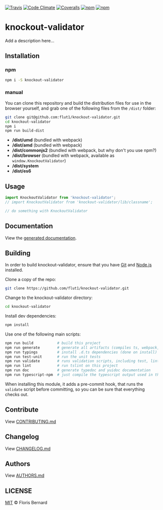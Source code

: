 [![Travis](https://img.shields.io/travis/flut1/knockout-validator.svg?maxAge=2592000)](https://travis-ci.org/flut1/knockout-validator)
[![Code Climate](https://img.shields.io/codeclimate/github/flut1/knockout-validator.svg?maxAge=2592000)](https://codeclimate.com/github/flut1/knockout-validator)
[![Coveralls](https://img.shields.io/coveralls/flut1/knockout-validator.svg?maxAge=2592000)](https://coveralls.io/github/flut1/knockout-validator?branch=master)
[![npm](https://img.shields.io/npm/v/knockout-validator.svg?maxAge=2592000)](https://www.npmjs.com/package/knockout-validator)
[![npm](https://img.shields.io/npm/dm/knockout-validator.svg?maxAge=2592000)](https://www.npmjs.com/package/knockout-validator)

# knockout-validator

Add a description here...


## Installation

### npm

```sh
npm i -S knockout-validator
```

### manual

You can clone this repository and build the distribution files for use in
the browser yourself, and grab one of the following files from the
`/dist/` folder:

```sh
git clone git@github.com:flut1/knockout-validator.git
cd knockout-validator
npm i
npm run build-dist
```

- **/dist/umd** (bundled with webpack)
- **/dist/amd** (bundled with webpack)
- **/dist/commonjs2** (bundled with webpack, but why don't you use npm?)
- **/dist/browser** (bundled with webpack, available as `window.KnockoutValidator`)
- **/dist/system**
- **/dist/es6**

## Usage

```ts
import KnockoutValidator from 'knockout-validator';
// import KnockoutValidator from 'knockout-validator/lib/classname';

// do something with KnockoutValidator
```


## Documentation

View the [generated documentation](https://rawgit.com/flut1/knockout-validator/master/doc/typedoc/index.html).


## Building

In order to build knockout-validator, ensure that you have [Git](http://git-scm.com/downloads)
and [Node.js](http://nodejs.org/) installed.

Clone a copy of the repo:
```sh
git clone https://github.com/flut1/knockout-validator.git
```

Change to the knockout-validator directory:
```sh
cd knockout-validator
```

Install dev dependencies:
```sh
npm install
```

Use one of the following main scripts:
```sh
npm run build   		# build this project
npm run generate   		# generate all artifacts (compiles ts, webpack, docs and coverage)
npm run typings			# install .d.ts dependencies (done on install)
npm run test-unit    	# run the unit tests
npm run validate		# runs validation scripts, including test, lint and coverage check
npm run lint			# run tslint on this project
npm run doc				# generate typedoc and yuidoc documentation
npm run typescript-npm	# just compile the typescript output used in the npm module
```

When installing this module, it adds a pre-commit hook, that runs the `validate`
script before committing, so you can be sure that everything checks out.

## Contribute

View [CONTRIBUTING.md](./CONTRIBUTING.md)


## Changelog

View [CHANGELOG.md](./CHANGELOG.md)


## Authors

View [AUTHORS.md](./AUTHORS.md)


## LICENSE

[MIT](./LICENSE) © Floris Bernard



